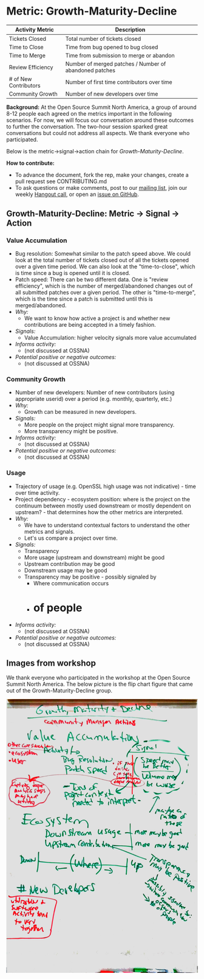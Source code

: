# Metric: Growth-Maturity-Decline

 Activity Metric | Description
 --- | ---
 Tickets Closed | Total number of tickets closed
 Time to Close | Time from bug opened to bug closed
 Time to Merge | Time from submission to merge or abandon
 Review Efficiency | Number of merged patches / Number of abandoned patches
 # of New Contributors | Number of first time contributors over time
 Community Growth | Number of new developers over time

**Background:**
At the Open Source Summit North America, a group of around 8-12 people each agreed on the metrics important in the following scenarios.
For now, we will focus our conversation around these outcomes to further the conversation.
The two-hour session sparked great conversations but could not address all aspects.
We thank everyone who participated.

Below is the metric->signal->action chain for *Growth-Maturity-Decline*.

**How to contribute:**
- To advance the document, fork the rep, make your changes, create a pull request see CONTRIBUTING.md
- To ask questions or make comments, post to our [mailing list][ml], join our weekly [Hangout call][ho], or open an [issue on GitHub][issue].

[ml]: https://wiki.linuxfoundation.org/chaoss/metrics#mail-list
[ho]: https://wiki.linuxfoundation.org/chaoss/metrics#weekly-hangout
[issue]: https://github.com/chaoss/metrics/issues

## Growth-Maturity-Decline: Metric -> Signal -> Action

### Value Accumulation
- Bug resolution: Somewhat similar to the patch speed above.  We could look at the total number of tickets closed out of all the tickets opened over a given time period.  We can also look at the "time-to-close", which is time since a bug is opened until it is closed.
- Patch speed: There can be two different data.  One is "review efficiency", which is the number of merged/abandoned changes out of all submitted patches over a given period.  The other is "time-to-merge", which is the time since a patch is submitted until this is merged/abandoned.
- *Why:*
    - We want to know how active a project is and whether new contributions are being accepted in a timely fashion.
- *Signals:*
    - Value Accumulation: higher velocity signals more value accumulated
- *Informs activity:*
    - (not discussed at OSSNA)
- *Potential positive or negative outcomes:*
    - (not discussed at OSSNA)

### Community Growth
- Number of new developers: Number of new contributors (using appropriate userid) over a period (e.g. monthly, quarterly, etc.)
- *Why:*
    - Growth can be measured in new developers.
- *Signals:*
    - More people on the project might signal more transparency.
    - More transparency might be positive.
- *Informs activity:*
    - (not discussed at OSSNA)
- *Potential positive or negative outcomes:*
    - (not discussed at OSSNA)

### Usage
- Trajectory of usage (e.g. OpenSSL high usage was not indicative) - time over time activity.
- Project dependency - ecosystem position: where is the project on the continuum between mostly used downstream or mostly dependent on upstream? - that determines how the other metrics are interpreted.
- *Why:*
    - We have to understand contextual factors to understand the other metrics and signals.
    - Let's us compare a project over time.
- *Signals:*
    - Transparency
    - More usage (upstream and downstream) might be good
    - Upstream contribution may be good
    - Downstream usage may be good
    - Transparency may be positive - possibly signaled by
        - Where communication occurs
        - # of people
- *Informs activity:*
    - (not discussed at OSSNA)
- *Potential positive or negative outcomes:*
    - (not discussed at OSSNA)

## Images from workshop
We thank everyone who participated in the workshop at the Open Source Summit North America. The below picture is the flip chart figure that came out of the Growth-Maturity-Decline group.

![Flip Chart Figure](img/OSSNA2017.GMD.jpg "Flip Chart Figure")
